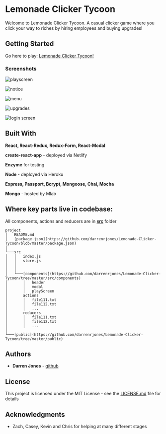 # Lemonade Clicker Tycoon

Welcome to Lemonade Clicker Tycoon. A casual clicker game where you click your way to riches by hiring employees and buying upgrades!

## Getting Started

Go here to play: [Lemonade Clicker Tycoon!](https://lemonade-clicker-tycoon.netlify.com/)

### Screenshots

![playscreen](screenshots/0.png)

![notice](screenshots/modal1.png)

![menu](screenshots/menu1.png)

![upgrades](screenshots/upgradeMenu.png)

![login screen](screenshots/login.png)

## Built With

**React, React-Redux, Redux-Form, React-Modal**

**create-react-app** - deployed via Netlify

**Enzyme** for testing

**Node** - deployed via Heroku

**Express, Passport, Bcrypt, Mongoose, Chai, Mocha**

**Mongo** - hosted by Mlab

## Where key parts live in codebase:

All components, actions and reducers are in [**src**](https://github.com/darrenrjones/Lemonade-Clicker-Tycoon/tree/master/src) folder

```
project
│   README.md
│   [package.json](https://github.com/darrenrjones/Lemonade-Clicker-Tycoon/blob/master/package.json)           
│   
└───src
│   │   index.js
│   │   store.js
│   │   
│   │
│   └───[components](https://github.com/darrenrjones/Lemonade-Clicker-Tycoon/tree/master/src/components)
│       │   header
│       │   modal
│       │   playScreen
│       actions
│       │   file111.txt
│       │   file112.txt
│       │   ...
│       reducers
│       │   file111.txt
│       │   file112.txt
│       │   ...
│   
└───[public](https://github.com/darrenrjones/Lemonade-Clicker-Tycoon/tree/master/public)          
```

## Authors

* **Darren Jones** - [github](https://github.com/darrenrjones)

## License

This project is licensed under the MIT License - see the [LICENSE.md](LICENSE.md) file for details

## Acknowledgments

* Zach, Casey, Kevin and Chris for helping at many different stages


